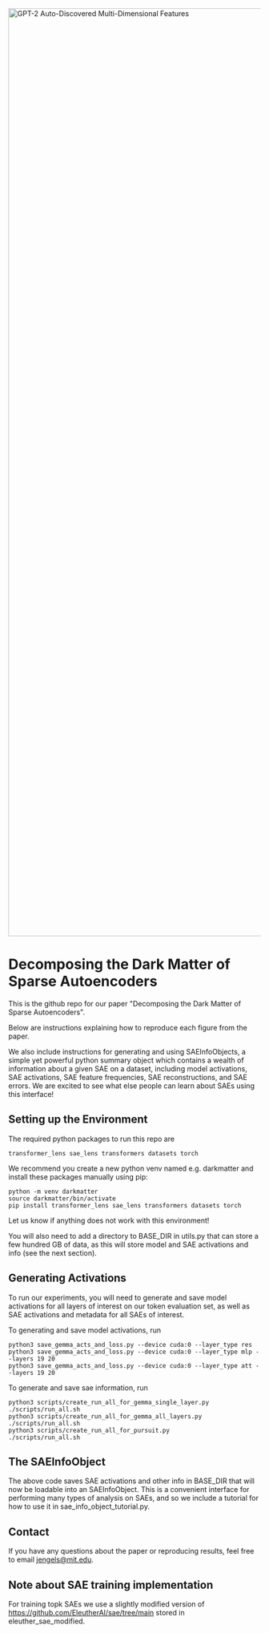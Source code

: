 <img width="1853" alt="GPT-2 Auto-Discovered Multi-Dimensional Features" src="https://github.com/JoshEngels/MultiDimensionalFeatures/assets/15754392/cbe67ac3-feed-41a2-b31f-2a75406030da">

# Decomposing the Dark Matter of Sparse Autoencoders
This is the github repo for our paper "Decomposing the Dark Matter of Sparse Autoencoders".

Below are instructions explaining how to reproduce each figure from the paper. 

We also include instructions for generating and using SAEInfoObjects, a simple yet powerful python summary object which contains a wealth of information about a given SAE on a dataset, including model activations, SAE activations, SAE feature frequencies, SAE reconstructions, and SAE errors. We are excited to see what else people can learn about SAEs using this interface!

## Setting up the Environment

The required python packages to run this repo are
```
transformer_lens sae_lens transformers datasets torch
```
We recommend you create a new python venv named e.g. darkmatter and install these packages manually using pip:
```
python -m venv darkmatter
source darkmatter/bin/activate
pip install transformer_lens sae_lens transformers datasets torch
```
Let us know if anything does not work with this environment!

You will also need to add a directory to BASE_DIR in utils.py that can store a few hundred GB of data, as this will store model and SAE activations and info (see the next section).

## Generating Activations

To run our experiments, you will need to generate and save model activations for all layers of interest on our token evaluation set, as well as SAE activations and metadata for all SAEs of interest.

To generating and save model activations, run
```
python3 save_gemma_acts_and_loss.py --device cuda:0 --layer_type res
python3 save_gemma_acts_and_loss.py --device cuda:0 --layer_type mlp --layers 19 20
python3 save_gemma_acts_and_loss.py --device cuda:0 --layer_type att --layers 19 20
```

To generate and save sae information, run
```
python3 scripts/create_run_all_for_gemma_single_layer.py
./scripts/run_all.sh
python3 scripts/create_run_all_for_gemma_all_layers.py
./scripts/run_all.sh
python3 scripts/create_run_all_for_pursuit.py
./scripts/run_all.sh
```

## The SAEInfoObject

The above code saves SAE activations and other info in BASE_DIR that will now be loadable into an SAEInfoObject. This is a convenient interface for performing many types of analysis on SAEs, and so we include a tutorial for how to use it in sae_info_object_tutorial.py. 

## 

## Contact

If you have any questions about the paper or reproducing results, feel free to email jengels@mit.edu.

## Note about SAE training implementation
For training topk SAEs we use a slightly modified version of https://github.com/EleutherAI/sae/tree/main stored in eleuther_sae_modified.